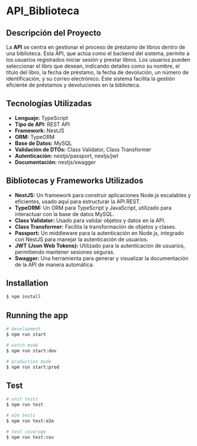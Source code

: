 # API_Biblioteca

## Descripción del Proyecto

La **API** se centra en gestionar el proceso de préstamo de libros dentro de una biblioteca. Esta API, que actúa como el backend del sistema, permite a los usuarios registrados iniciar sesión y prestar libros. Los usuarios pueden seleccionar el libro que desean, indicando detalles como su nombre, el título del libro, la fecha de préstamo, la fecha de devolución, un número de identificación, y su correo electrónico. Este sistema facilita la gestión eficiente de préstamos y devoluciones en la biblioteca.

## Tecnologías Utilizadas

- **Lenguaje:** TypeScript
- **Tipo de API:** REST API
- **Framework:** NestJS
- **ORM:** TypeORM
- **Base de Datos:** MySQL
- **Validación de DTOs:** Class Validator, Class Transformer
- **Autenticación:** nestjs/passport, nestjs/jwt
- **Documentación:** nestjs/swagger

## Bibliotecas y Frameworks Utilizados

- **NestJS:** Un framework para construir aplicaciones Node.js escalables y eficientes, usado aquí para estructurar la API REST.
- **TypeORM:** Un ORM para TypeScript y JavaScript, utilizado para interactuar con la base de datos MySQL.
- **Class Validator:** Usado para validar objetos y datos en la API.
- **Class Transformer:** Facilita la transformación de objetos y clases.
- **Passport:** Un middleware para la autenticación en Node.js, integrado con NestJS para manejar la autenticación de usuarios.
- **JWT (Json Web Tokens):** Utilizado para la autenticación de usuarios, permitiendo mantener sesiones seguras.
- **Swagger:** Una herramienta para generar y visualizar la documentación de la API de manera automática.




## Installation

```bash
$ npm install
```

## Running the app

```bash
# development
$ npm run start

# watch mode
$ npm run start:dev

# production mode
$ npm run start:prod
```

## Test

```bash
# unit tests
$ npm run test

# e2e tests
$ npm run test:e2e

# test coverage
$ npm run test:cov
```
